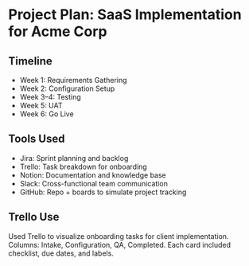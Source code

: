 # Project Plan: SaaS Implementation for Acme Corp

## Timeline
- Week 1: Requirements Gathering
- Week 2: Configuration Setup
- Week 3–4: Testing
- Week 5: UAT
- Week 6: Go Live

## Tools Used
- Jira: Sprint planning and backlog
- Trello: Task breakdown for onboarding
- Notion: Documentation and knowledge base
- Slack: Cross-functional team communication
- GitHub: Repo + boards to simulate project tracking
  
## Trello Use
Used Trello to visualize onboarding tasks for client implementation.
Columns: Intake, Configuration, QA, Completed.
Each card included checklist, due dates, and labels.
